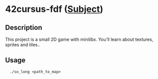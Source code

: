 # 42cursus-fdf ([Subject](/en.subject.pdf))

## Description
This project is a small 2D game with minilibx. You'll learn about textures, sprites and tiles..

## Usage

```unix
  ./so_long <path_to_map> 
```
